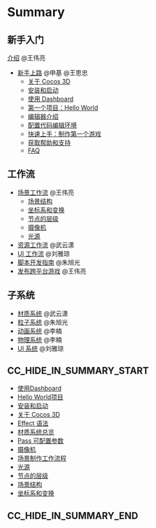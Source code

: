 # Summary

## 新手入门
[介绍](introduction.md) @王伟亮
- [新手上路](helloworld.md) @申基 @王思忠
    - [关于 Cocos 3D]()
    - [安装和启动](getting-started\install.md)
    - [使用 Dashboard](getting-started\dashboard.md)
    - [第一个项目：Hello World](getting-started\helloworld.md)
    - [编辑器介绍]()
    - [配置代码编辑环境]()
    - [快速上手：制作第一个游戏]()
    - [获取帮助和支持]()
    - [FAQ]()

## 工作流
- [场景工作流](workflow/index.md) @王伟亮
  - [场景结构](workflow/scene.md)
  - [坐标系和变换](workflow/transform.md)
  - [节点的层级](workflow/node-tree.md)
  - [摄像机](workflow/camera.md)
  - [光源](workflow/light.md)
- [资源工作流]() @武云潇
- [UI 工作流]() @刘雅琼
- [脚本开发指南]() @朱旭光
- [发布跨平台游戏]() @王伟亮

## 子系统
- [材质系统](material-system/overview.md) @武云潇
- [粒子系统](particle-system/overview.md) @朱旭光
- [动画系统]() @李楠
- [物理系统]() @李楠
- [UI 系统]() @刘雅琼


## CC_HIDE_IN_SUMMARY_START

- [使用Dashboard](getting-started\dashboard.md)
- [Hello World项目](getting-started\helloworld.md)
- [安装和启动](getting-started\install.md)
- [关于 Cocos 3D](getting-started\introduction.md)
- [Effect 语法](material-system\effect-syntax.md)
- [材质系统总览](material-system\overview.md)
- [Pass 可配置参数](material-system\pass-parameter-list.md)
- [摄像机](workflow\camera.md)
- [场景制作工作流程](workflow\index.md)
- [光源](workflow\light.md)
- [节点的层级](workflow\node-tree.md)
- [场景结构](workflow\scene.md)
- [坐标系和变换](workflow\transform.md)

## CC_HIDE_IN_SUMMARY_END
